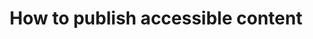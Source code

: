 ---
layout: collection
title: How to publish accessible content
description: Collection --- Guidance on to publish accessible content on GOV.UK.
permalink: /how-to-publish-accessible-content/
paginationHeading: 
pagination:
  data: guidance
  size: 5
guidance:
  - url: "/writing-to-gov-uk-standards/creating-accessible-content"
    data:
      title: Creating accessible content
      description: Description
eleventyComputed:
    eleventyNavigation:
        key: "{{ title }}"
        excerpt: "{{ description }}"
        order: 2  
---